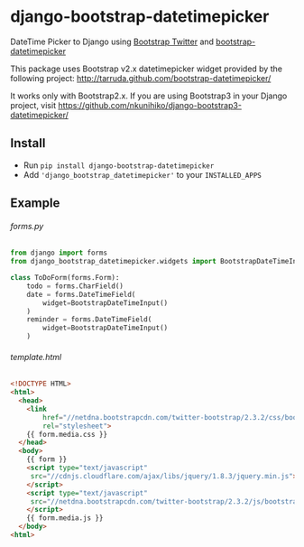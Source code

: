 django-bootstrap-datetimepicker
===============================

DateTime Picker to Django using [Bootstrap Twitter](http://twitter.github.com/bootstrap/ "Bootstrap") and [bootstrap-datetimepicker](http://tarruda.github.com/bootstrap-datetimepicker/ "datetimepicker")


This package uses Bootstrap v2.x datetimepicker widget provided by the following project:
 http://tarruda.github.com/bootstrap-datetimepicker/

It works only with Bootstrap2.x. If you are using Bootstrap3 in your Django project, 
visit https://github.com/nkunihiko/django-bootstrap3-datetimepicker/


Install
-------------------------------

* Run `pip install django-bootstrap-datetimepicker`
* Add `'django_bootstrap_datetimepicker'` to your `INSTALLED_APPS`


Example
--------------------------------

###### forms.py
```python
from django import forms
from django_bootstrap_datetimepicker.widgets import BootstrapDateTimeInput

class ToDoForm(forms.Form):
    todo = forms.CharField()
    date = forms.DateTimeField(
        widget=BootstrapDateTimeInput()
    )
    reminder = forms.DateTimeField(
        widget=BootstrapDateTimeInput()
    )
```
###### template.html
```html
<!DOCTYPE HTML>
<html>
  <head>
    <link
        href="//netdna.bootstrapcdn.com/twitter-bootstrap/2.3.2/css/bootstrap.min.css"
        rel="stylesheet">
    {{ form.media.css }}
  </head>
  <body>
    {{ form }}
    <script type="text/javascript"
     src="//cdnjs.cloudflare.com/ajax/libs/jquery/1.8.3/jquery.min.js">
    </script> 
    <script type="text/javascript"
     src="//netdna.bootstrapcdn.com/twitter-bootstrap/2.3.2/js/bootstrap.min.js">
    </script>
    {{ form.media.js }}
  </body>
<html>
```
